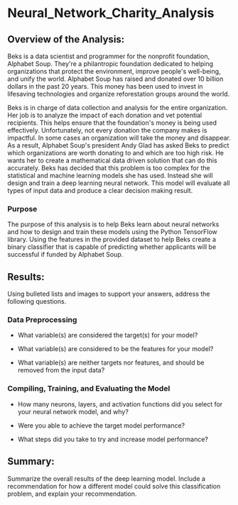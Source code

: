 # Neural_Network_Charity_Analysis

## Overview of the Analysis: 

Beks is a data scientist and programmer for the nonprofit foundation, Alphabet Soup. They're a philantropic foundation dedicated to helping organizations that protect the environment, improve people's well-being, and unify the world. Alphabet Soup has raised and donated over 10 billion dollars in the past 20 years. This money has been used to invest in lifesaving technologies and organize reforestation groups around the world. 

Beks is in charge of data collection and analysis for the entire organization. Her job is to analyze the impact of each donation and vet potential recipients. This helps ensure that the foundation's money is being used effectively. Unfortunately, not every donation the company makes is impactful. In some cases an organization will take the money and disappear. As a result, Alphabet Soup's president Andy Glad has asked Beks to predict which organizations are worth donating to and which are too high risk. He wants her to create a mathematical data driven solution that can do this accurately. Beks has decided that this problem is too complex for the statistical and machine learning models she has used. Instead she will design and train a deep learning neural network. This model will evaluate all types of input data and produce a clear decision making result.

### Purpose

The purpose of this analysis is to help Beks learn about neural networks and how to design and train these models using the Python TensorFlow library. Using the features in the provided dataset to help Beks create a binary classifier that is capable of predicting whether applicants will be successful if funded by Alphabet Soup.

## Results: 

Using bulleted lists and images to support your answers, address the following questions.

### Data Preprocessing

- What variable(s) are considered the target(s) for your model?

- What variable(s) are considered to be the features for your model?

- What variable(s) are neither targets nor features, and should be removed from the input data?

### Compiling, Training, and Evaluating the Model

- How many neurons, layers, and activation functions did you select for your neural network model, and why?

- Were you able to achieve the target model performance?

- What steps did you take to try and increase model performance?

## Summary: 

Summarize the overall results of the deep learning model. Include a recommendation for how a different model could solve this classification problem, and explain your recommendation.
